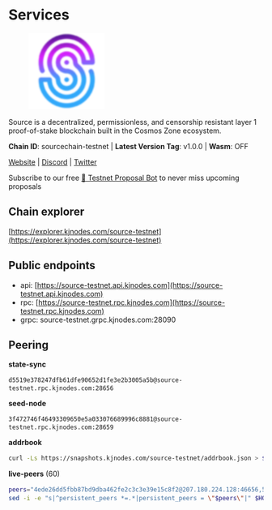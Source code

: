 # Services

<figure><img src="https://raw.githubusercontent.com/kj89/cosmos-images/main/logos/source.png" width="150" alt=""><figcaption></figcaption></figure>

Source is a decentralized, permissionless, and censorship resistant layer 1 proof-of-stake blockchain built in the Cosmos Zone ecosystem.

**Chain ID**: sourcechain-testnet | **Latest Version Tag**: v1.0.0 | **Wasm**: OFF

[Website](https://www.sourceprotocol.io/) | [Discord](https://discord.io/SourceProtocol) | [Twitter](https://www.twitter.com/sourceprotocol_)



Subscribe to our free [🤖 Testnet Proposal Bot](https://t.me/kjnodes_testnet_proposal_bot) to never miss upcoming proposals


## Chain explorer
[https://explorer.kjnodes.com/source-testnet](https://explorer.kjnodes.com/source-testnet)

## Public endpoints

* api: [https://source-testnet.api.kjnodes.com](https://source-testnet.api.kjnodes.com)
* rpc: [https://source-testnet.rpc.kjnodes.com](https://source-testnet.rpc.kjnodes.com)
* grpc: source-testnet.grpc.kjnodes.com:28090

## Peering

**state-sync**

```text
d5519e378247dfb61dfe90652d1fe3e2b3005a5b@source-testnet.rpc.kjnodes.com:28656
```

**seed-node**

```text
3f472746f46493309650e5a033076689996c8881@source-testnet.rpc.kjnodes.com:28659
```

**addrbook**
```bash
curl -Ls https://snapshots.kjnodes.com/source-testnet/addrbook.json > $HOME/.source/config/addrbook.json
```

**live-peers** (60)
```bash
peers="4ede26dd5fbb87bd9dba462fe2c3c3e39e15c8f2@207.180.224.128:46656,5fb7f75e3a97fa0f936020b62daf1e67281f7f16@65.109.92.240:20056,db69700d8b0c277183ab1ec34d79a083c2578d32@65.21.145.209:26656,5755422056c55063f76e4dd0c4245904640ec34b@135.181.149.90:26656,f2936d8f0ae99b9fa99d179f746faacc9c41a5c3@65.108.158.181:26656,b20497b3fb86603d04e00024766ec07dc3fe7e48@65.108.76.44:11563,e6a5db345775973982e32b24ba7f3bfa18337f66@65.108.124.219:33656,63d1b126558468634137b5705ab90151b16932f8@65.108.151.6:26656,d5519e378247dfb61dfe90652d1fe3e2b3005a5b@65.109.68.190:28656,7143126daf3c0983745a0b10b83c8e794c4fb2fc@65.108.126.46:33656,492d7c007dd37f05d2b469865685eb9e4460a379@35.87.85.162:26656,9d16b552697cdce3c8b4f23de53708533d99bc59@165.232.144.133:26656,5a685935a69374c65c2fef0e61d31958cbf08614@213.239.215.77:22656,756368e62cbff16f8d0edcc4d169a090464bed53@38.242.194.233:26656,d0bf1f313c3fe5d9e890f7754950238493497211@62.171.178.217:26656,a9e8376ba9309bdcf5d6ed00e8960d70a03bb3f2@213.202.218.28:26656,b99c46a83e72280ccdb81994fd60b9b1cc74b1ab@84.21.171.142:26656,46ae715de3bcf284ff997b841e6e82f279e3654f@154.26.153.179:26656,4675f239ef3bd4cef7fa2770232b2eeea0008260@212.118.38.133:26656,03d324b03078e3bd38c7c7550988362d11106ce4@135.181.198.246:26656,0cbb508df30cc23110513077e404acf7781cec9a@93.81.246.145:26656,a03f76044c11ae4e6395413745f78ef2a39d5c07@165.232.42.205:26656,9f9d7c982cf37dd113192c6d4a5c4c0ac1997a25@45.136.245.71:26656,2d7b4d18b31b6191e51c2b6641ba6ece814d8aa9@167.235.142.255:26656,7ae84d14c6d12d69b176286dced2746bff483ca8@135.181.178.53:36656,fabc85731f628d8dd1cb20c865c36832ea624772@65.108.88.28:26656,8b75c926d4060560dbbead7d8b0300b7b411ff9b@5.252.193.133:26656,473f10defd4c3dda0f87269c686f4f41e32dce4b@109.123.254.100:26656,bdf9b6ad38b803358e7fd99f35b14795ebcd8144@190.2.155.67:29656,1b794c9493f857ccce2eb800cf726f2cc4b42ebf@34.145.27.77:26656,b24ae5d099d5564a227aa7b1a8278293b8db0cfa@185.255.131.27:26656,49b025c08193c8846956423ac80504b0bab2b777@185.182.187.239:26656,e225dac8c3407df8419fb01f4255d72212a3b6ee@194.233.80.252:26656,0d4c691c1b0fde5ae16c42836ddae893e6ee4f75@38.242.159.140:26656,15c65fbabe23372894ba44ee1605276956f8773e@65.109.90.162:26656,cac254555deea35a70c821abd7f3e7db47a46d55@65.109.92.241:20056,8bf33f58eb977d2a3e8b3159e2949221201044d8@65.109.88.180:26656,2b36e9f314e8e9b7543cd035425bc97a42a085f4@149.102.155.48:26656,04fc5bd77acf2080ca9aa1ad5e7db53388ef3ed8@65.109.92.148:61056,2b2f270bd3bd1d518d87ca057597348cd8582698@109.123.252.3:26656,dd5caa2f3aa0dc1c7491ef21a446363d44b9305c@66.94.125.124:26656,ddb472d197b8a732bb3f8878035603769aa4c85b@161.35.75.82:26656,071b2ba352b966e3af4f4fd0568beb923bf354d4@95.217.153.19:26656,d960215e0788fcfc04b9e2e824e5751bf1efe7fc@65.108.82.152:26656,1837081c5abeec6f614a77c7340f944ff05249a8@207.180.208.82:26656,7a288e8d085b5aad8d43b0c6e6dbb8498588c206@5.182.17.164:26656,cb09ec2e5dc91beaa3d05c79a0a8d6c30fffcc59@65.108.78.101:26656,b4b37e3947ec2407a868929ef2788da3231bf6aa@161.35.154.141:26656,c11b85deb59574812a7e6b9d6181df36bef15d2f@65.108.105.48:27656,b02e2bd359623aeee2d4fad94d37af8b064508f6@167.235.224.141:26656,f22864303a45c1f22cdb00f8cfc7f914d18fce9c@135.181.20.30:26656,5f94cf456803179361c44c213fbc95f4da1bc3af@38.242.146.255:26656,4466740c40895b6aad60a434f0ad3e3c5d5fe53c@213.239.216.252:22656,851fbdb7c068328c22b8028da4044549094feecd@65.21.237.83:13656,5c2a752c9b1952dbed075c56c600c3a79b58c395@185.16.39.172:26976,0dd9790904c76aee0822dc766468dd67ba5ec0e7@51.81.57.80:10156,829e2377df43a9f8e43ac6d886763c2a7b27a77c@195.2.93.179:26656,49dd2403120746795272db9ba0cd590f93cafb2c@5.188.118.105:60556,06890d99704bdea6f9471bc711cfa54bb15a87e3@82.208.21.99:26656,2c4a32763185e357c4a5e68a465bdc5375c7f413@136.243.88.91:3140"
sed -i -e "s|^persistent_peers *=.*|persistent_peers = \"$peers\"|" $HOME/.source/config/config.toml
```
